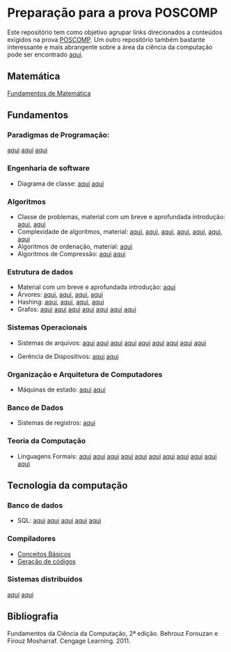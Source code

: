 # Preparação para a prova POSCOMP

Este repositório tem como objetivo agrupar links direcionados a conteúdos exigidos na prova [POSCOMP](https://www.sbc.org.br/index.php?option=com_content&view=article&layout=edit&id=458). Um outro repositório também bastante interessante e mais abrangente sobre a área da ciência da computação pode ser encontrado [aqui](https://github.com/emanoelvianna/lista-interessante).

## Matemática 

[Fundamentos de Matemática](https://doraci.com.br/?page=./downloads/page_12#c1)

## Fundamentos

### Paradigmas de Programação:
[aqui](https://fit.faccat.br/~guto/artigos/Artigo_Paradigmas_de_Programacao.pdf)
[aqui](http://maradentro.com.br/wp-content/uploads/2014/09/Paradigmas_apostila.pdf)
[aqui](http://www.decom.ufop.br/romildo/2016-2/bcc222/slides/01-introducao.pdf)
### Engenharia de software
* Diagrama de classe:
[aqui](https://www.ibm.com/developerworks/br/rational/library/content/RationalEdge/sep04/bell/index.html)
[aqui](https://homepages.dcc.ufmg.br/~figueiredo/disciplinas/aulas/uml-diagrama-classes-relacionamentos_v01.pdf)

### Algoritmos

* Classe de problemas, material com um breve e aprofundada introdução: 
[aqui](https://www.ime.usp.br/~pf/analise_de_algoritmos/), 
[aqui](http://www.dcc.fc.up.pt/~nam/aulas/1516/classes.pdf)
* Complexidade de algoritmos, material: 
[aqui](http://www.faccamp.br/osvaldo/Analise%20de%20Algoritmos.pdf), 
[aqui](https://www.dcc.fc.up.pt/~fds/aulas/EDados/1314/Apontamentos/complexidade-1x2.pdf), 
[aqui](http://wiki.icmc.usp.br/images/d/de/Analise_complexidade.pdf), 
[aqui](https://docente.ifrn.edu.br/demetrioscoutinho/disciplinas/algoritmos/03-complexidade), 
[aqui](https://www.di.ubi.pt/~cbarrico/Disciplinas/ProgramacaoAlgoritmos/Downloads/Teorica_AnaliseComplexidade.pdf), 
[aqui](http://wiki.icmc.usp.br/images/5/55/Aula2_4agosto_complexidade1.pdf), 
[aqui](http://www.ufjf.br/eduardo_barrere/files/2013/03/APA_2013_aula4.pdf)
* Algoritmos de ordenação, material:
[aqui](https://homepages.dcc.ufmg.br/~cunha/teaching/20121/aeds2.html)
* Algoritmos de Compressão:
[aqui](http://multimedia.ufp.pt/)
[aqui](https://www.ime.usp.br/~pf/estruturas-de-dados/aulas/compress.html)

### Estrutura de dados

* Material com um breve e aprofundada introdução: 
[aqui](https://www.ime.usp.br/~pf/estruturas-de-dados/aulas/index.html)
* Árvores: 
[aqui](http://webserver2.tecgraf.puc-rio.br/eda/EDA_01_ArvBinBusca.pdf), 
[aqui](https://www.ime.usp.br/~pf/estruturas-de-dados/aulas/st-bst.html), 
[aqui](https://homepages.dcc.ufmg.br/~cunha/teaching/20121/aeds2/sbbs.pdf), 
[aqui](https://www2.unifap.br/furtado/files/2016/11/Aula5.pdf)
* Hashing: 
[aqui](https://homepages.dcc.ufmg.br/~cunha/teaching/20121/aeds2/hashing.pdf), 
[aqui](http://webserver2.tecgraf.puc-rio.br/eda/EDA_07_Hash.pdf), 
[aqui](http://www.ufjf.br/jairo_souza/files/2012/11/4-Hashing-Introdu%C3%A7%C3%A3o.pdf), 
[aqui](https://homepages.dcc.ufmg.br/~cunha/teaching/20121/aeds2/hashing.pdf)
* Grafos:
[aqui](https://www.ime.usp.br/~pf/teoriadosgrafos/)
[aqui](https://www.ime.usp.br/~pf/algoritmos_para_grafos/)
[aqui](https://www.ime.usp.br/~pf/algoritmos_em_grafos/)
[aqui](http://www.decom.ufop.br/menotti/paa101/)
[aqui](http://wiki.icmc.usp.br/images/f/fa/SCC0603022016GrafosConceitosBasicos.pdf)
[aqui](https://www.pucsp.br/~jarakaki/grafos/Aula4.pdf)
[aqui](http://www.decom.ufop.br/marco/ensino/bcc204/)

### Sistemas Operacionais 

* Sistemas de arquivos: 
[aqui](http://www.facom.ufu.br/~abdala/so/20_GSI018_6p.pdf)
[aqui](http://www.inf.ufrgs.br/~asc/sisop/pdf/aula13.pdf)
[aqui](http://www.cesarkallas.net/arquivos/apostilas/programacao/c_c++/c/PL06LinuxFS.PDF)
[aqui](http://www.ic.unicamp.br/~islene/2s2016-mc504/vfs.pdf)
[aqui](http://www.ic.unicamp.br/~islene/2s2014-mc514/vfs/bruno-wilson.pdf)
[aqui](https://www.inf.pucrs.br/~emoreno/undergraduate/CC/sisop/class_files/Aula13.pdf)
[aqui](http://wiki.icmc.usp.br/images/b/ba/Alg2_10.SistemasdeArquivos.pdf)
[aqui](https://docente.ifrn.edu.br/tadeuferreira/disciplinas/2015.2/sistemas-operacionais/Aula20.pdf)
[aqui](http://www.inf.ufrgs.br/~asc/sisop/pdf/aula14.pdf)
- Gerência de Dispositivos:
[aqui](https://www.ime.usp.br/~adao/AGD.pdf)
[aqui](https://www.inf.pucrs.br/~emoreno/undergraduate/CC/sisop/class_files/Aula03)

### Organização e Arquitetura de Computadores

* Máquinas de estado:
[aqui](http://www.facom.ufu.br/~abdala/sd/MEFs.pdf)
[aqui](http://www.ic.unicamp.br/~cortes/mc602/slides/obsoleto/cap08_v3.pdf)

### Banco de Dados

* Sistemas de registros:
[aqui](http://www.din.uem.br/~yandre/AEDEP/organizacao-direta.pdf)

### Teoria da Computação 
* Linguagens Formais:
[aqui](http://www.unimep.br/~anbelgamo/LFA/Conceitos%20B%e1sicos.pdf)
[aqui](http://www.unimep.br/~anbelgamo/LFA/Linguagens%20Regulares.pdf)
[aqui](http://www.unimep.br/~anbelgamo/LFA/LinguagemLivreContexto.pdf)
[aqui](http://www.unimep.br/~anbelgamo/LFA/AutomatoPilha.pdf)
[aqui](https://edisciplinas.usp.br/pluginfile.php/1817119/mod_resource/content/1/formal_AFD.pdf)
[aqui](https://edisciplinas.usp.br/pluginfile.php/1703065/mod_resource/content/1/ling_gramaticas.pdf)
[aqui](https://edisciplinas.usp.br/pluginfile.php/1703577/mod_resource/content/1/ling_regulares.pdf)
[aqui](https://edisciplinas.usp.br/pluginfile.php/2119958/mod_resource/content/1/er.pdf)
[aqui](https://www.dei.isep.ipp.pt/~goreti/ficha4.pdf)
[aqui](http://www.unimep.br/~anbelgamo/LFA/M%e1quina%20Turing.pdf)
[aqui](http://wiki.icmc.usp.br/images/a/a3/SCC205Cap4.pdf)

## Tecnologia da computação
### Banco de dados
* SQL:
[aqui](http://aserlorenzo.com/manSQL/Oracle/toc.htm)
[aqui](http://www.inf.ufsc.br/~mario.dantas/cap4texto.pdf)
[aqui](https://www.ime.usp.br/~andrers/aulas/bd2005-1/aula13.html)
[aqui](https://homepages.dcc.ufmg.br/~clodoveu/files/CEGEO/XX.%20SQL.pdf)
[aqui](http://paginas.unisul.br/edson.thizon/PDF/aula2_algebra_calculo.pdf)

### Compiladores
- [Conceitos Básicos](http://www.unimep.br/~anbelgamo/compiladores/Compiladores%20-%20Introdu%E7%E3o.pdf)
- [Geração de códigos](http://www.inf.ufsc.br/~olinto.furtado/ine5622-cap7-p1-121.pdf)

### Sistemas distribuidos
[aqui](https://edisciplinas.usp.br/pluginfile.php/3314811/mod_resource/content/1/aula-7.pdf)
[aqui](http://disciplinas.ist.utl.pt/leic-sod/2010-2011/teoricas_tagus/7%20-%20Transaccoes%202011%20v2.pdf)

## Bibliografia

Fundamentos da Ciência da Computação, 2ª edição. Behrouz Forouzan e Firouz Mosharraf. Cengage Learning. 2011.
